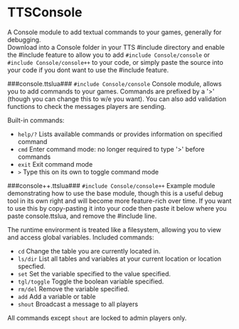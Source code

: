 # TTSConsole

A Console module to add textual commands to your games, generally for debugging.  
Download into a Console folder in your TTS #include directory and enable the #include feature to 
allow you to add ```#include Console/console``` or ```#include Console/console++``` to your code,
or simply paste the source into your code if you dont want to use the #include feature.

###console.ttslua###
```#include Console/console```
Console module, allows you to add commands to your games.  Commands are prefixed by a '>' (though
you can change this to w/e you want).  You can also add validation functions to check the messages 
players are sending.  

Built-in commands:
* ```help/?```  Lists available commands or provides information on specified command
* ```cmd```     Enter command mode: no longer required to type '>' before commands
* ```exit```    Exit command mode
* ```>```       Type this on its own to toggle command mode

###console++.ttslua### 
```#include Console/console++```
Example module demonstrating how to use the base module, though this is a useful debug tool in its own 
right and will become more feature-rich over time.  If you want to use this by copy-pasting it into your
code then paste it below where you paste console.ttslua, and remove the #include line.

The runtime envirorment is treated like a filesystem, allowing you to view and access global variables.
Included commands:
* ```cd```   Change the table you are currently located in.  
* ```ls/dir```   List all tables and variables at your current location or location specfied.
* ```set```  Set the variable specified to the value specified.
* ```tgl/toggle``` Toggle the boolean variable specified.
* ```rm/del```   Remove the variable specified.
* ```add``` Add a variable or table
* ```shout``` Broadcast a message to all players

All commands except ```shout``` are locked to admin players only.
